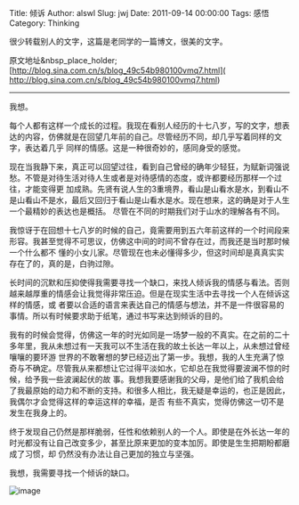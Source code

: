Title: 倾诉
Author: alswl
Slug: jwj
Date: 2011-09-14 00:00:00
Tags: 感悟
Category: Thinking

很少转载别人的文字，这篇是老同学的一篇博文，很美的文字。

原文地址&nbsp_place_holder;[http://blog.sina.com.cn/s/blog_49c54b980100vmq7.html](
http://blog.sina.com.cn/s/blog_49c54b980100vmq7.html)

* * *

我想。

每个人都有这样一个成长的过程。我现在看别人经历的十七八岁，写的文字，想表达的内容，仿佛就是在回望几年前的自己。尽管经历不同，却几乎写着同样的文字，表达着几乎
同样的情感。这是一种很奇妙的，感同身受的感觉。

现在当我静下来，真正可以回望过往，看到自己曾经的确年少轻狂，为赋新词强说愁。不管是对待生活对待人生或者是对待感情的态度，或许都要经历那样一个过往，才能变得更
加成熟。先贤有说人生的3重境界，看山是山看水是水，到看山不是山看山不是水，最后又回归于看山是山看水是水。现在想来，这的确是对于人生一个最精妙的表达也是概括。
尽管在不同的时期我们对于山水的理解各有不同。

我惊讶于在回想十七八岁的时候的自己，竟需要用到五六年前这样的一个时间段来形容。我甚至觉得不可思议，仿佛这中间的时间不曾存在过，而我还是当时那时候一个什么都不
懂的小女儿家。尽管现在也未必懂得多少，但这时间却是真真实实存在了的，真的是，白驹过隙。

长时间的沉默和压抑使得我需要寻找一个缺口，来找人倾诉我的情感与看法。否则越来越厚重的情感会让我觉得非常压迫。但是在现实生活中去寻找一个人在倾诉这样的情感，或
者要以合适的语言来表达自己的情感与想法，并不是一件很容易的事情。所以有时候要求助于纸笔，通过书写来达到倾诉的目的。

我有的时候会觉得，仿佛这一年的时光如同是一场梦一般的不真实。在之前的二十多年里，我从未想过有一天我可以不生活在我的故土长达一年以上，从未想过曾经嚷嚷的要环游
世界的不敢奢想的梦已经迈出了第一步。我想，我的人生充满了惊奇与不确定。尽管我从来都想让它过得平淡如水，它却总在我觉得要波澜不惊的时候，给予我一些波澜起伏的故
事。我想我要感谢我的父母，是他们给了我机会给了我最原始的动力和不断的支持。和很多人相比，我无疑是幸运的，也正是因此，我偶尔才会觉得这样的幸运这样的幸福，是否
有些不真实，觉得仿佛这一切不是发生在我身上的。

终于发现自己仍然是那样脆弱，任性和依赖别人的一个人。即使是在外长达一年的时光都没有让自己改变多少，甚至比原来更加的变本加厉。即使是生生把期盼都磨成了习惯，却
仍然没有办法让自己更加的独立与坚强。

我想，我需要寻找一个倾诉的缺口。

![image](http://upload-log4d.qiniudn.com/2011/09/qingsu.jpg)

